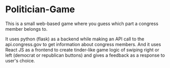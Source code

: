 # Politician-Game

This is a small web-based game where you guess which part a congress member belongs to.

It uses python (flask) as a backend while making an API call to the api.congress.gov to get information about congress members. 
And it uses React JS as a frontend to create tinder-like game logic of swiping right or left (democrat or republican buttons) and gives a feedback as a response to user's choice.
